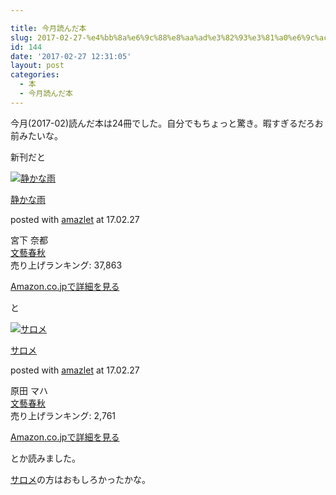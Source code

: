 ```yaml
---

title: 今月読んだ本
slug: 2017-02-27-%e4%bb%8a%e6%9c%88%e8%aa%ad%e3%82%93%e3%81%a0%e6%9c%ac-22
id: 144
date: '2017-02-27 12:31:05'
layout: post
categories:
  - 本
  - 今月読んだ本
---
```


今月(2017-02)読んだ本は24冊でした。自分でもちょっと驚き。暇すぎるだろお前みたいな。

新刊だと



 [![静かな雨](https://cdn-ak.f.st-hatena.com/images/fotolife/p/peipeipe/20190630/20190630172256.jpg)](http://www.amazon.co.jp/exec/obidos/ASIN/4163905715/peipeipe-22/ref=nosim/) 



[静かな雨](http://www.amazon.co.jp/exec/obidos/ASIN/4163905715/peipeipe-22/ref=nosim/)

posted with [amazlet](http://www.amazlet.com/ "amazlet") at 17.02.27



宮下 奈都  
[文藝春秋](http://d.hatena.ne.jp/keyword/%CA%B8%E9%BA%BD%D5%BD%A9)  
売り上げランキング: 37,863  




[Amazon.co.jpで詳細を見る](http://www.amazon.co.jp/exec/obidos/ASIN/4163905715/peipeipe-22/ref=nosim/)







と



 [![サロメ](https://cdn-ak.f.st-hatena.com/images/fotolife/p/peipeipe/20190630/20190630170335.jpg)](http://www.amazon.co.jp/exec/obidos/ASIN/4163905898/peipeipe-22/ref=nosim/) 



[サロメ](http://www.amazon.co.jp/exec/obidos/ASIN/4163905898/peipeipe-22/ref=nosim/)

posted with [amazlet](http://www.amazlet.com/ "amazlet") at 17.02.27



原田 マハ  
[文藝春秋](http://d.hatena.ne.jp/keyword/%CA%B8%E9%BA%BD%D5%BD%A9)  
売り上げランキング: 2,761  




[Amazon.co.jpで詳細を見る](http://www.amazon.co.jp/exec/obidos/ASIN/4163905898/peipeipe-22/ref=nosim/)







とか読みました。

[サロメ](http://d.hatena.ne.jp/keyword/%A5%B5%A5%ED%A5%E1)の方はおもしろかったかな。